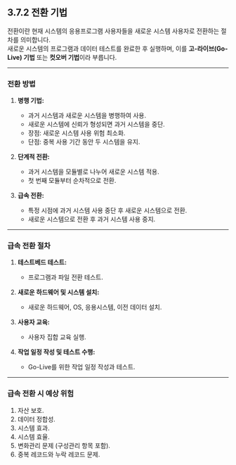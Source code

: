 ## 3.7.2 전환 기법

전환이란 현재 시스템의 응용프로그램 사용자들을 새로운 시스템 사용자로 전환하는 절차를 의미합니다.  
새로운 시스템의 프로그램과 데이터 테스트를 완료한 후 실행하며, 이를 **고-라이브(Go-Live) 기법** 또는 **컷오버 기법**이라 부릅니다.

---

### 전환 방법

1. **병행 기법:**  
   - 과거 시스템과 새로운 시스템을 병행하여 사용.  
   - 새로운 시스템에 신뢰가 형성되면 과거 시스템을 중단.  
   - 장점: 새로운 시스템 사용 위험 최소화.  
   - 단점: 중복 사용 기간 동안 두 시스템을 유지.

2. **단계적 전환:**  
   - 과거 시스템을 모듈별로 나누어 새로운 시스템 적용.  
   - 첫 번째 모듈부터 순차적으로 전환.

3. **급속 전환:**  
   - 특정 시점에 과거 시스템 사용 중단 후 새로운 시스템으로 전환.  
   - 새로운 시스템으로 전환 후 과거 시스템 사용 중지.

---

### 급속 전환 절차

1. **테스트베드 테스트:**  
   - 프로그램과 파일 전환 테스트.

2. **새로운 하드웨어 및 시스템 설치:**  
   - 새로운 하드웨어, OS, 응용시스템, 이전 데이터 설치.

3. **사용자 교육:**  
   - 사용자 집합 교육 실행.

4. **작업 일정 작성 및 테스트 수행:**  
   - Go-Live를 위한 작업 일정 작성과 테스트.

---

### 급속 전환 시 예상 위험

1. 자산 보호.
2. 데이터 정합성.
3. 시스템 효과.
4. 시스템 효율.
5. 변화관리 문제 (구성관리 항목 포함).  
6. 중복 레코드와 누락 레코드 문제.
